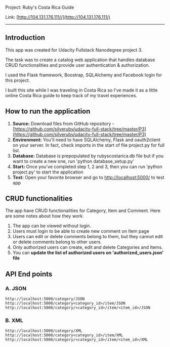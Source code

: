 Project: Ruby's Costa Rica Guide

Link: [http://104.131.176.111//](http://104.131.176.111/)

---

## Introduction

This app was created for Udacity Fullstack Nanodegree project 3. 

The task was to create a catalog web application that handles database CRUD functionalities and provide user authentication & authorization. 

I used the Flask framework, Boostrap, SQLAlchemy and Facebook login for this project.  

I built this site while I was traveling in Costa Rica so I've made it as a little online Costa Rica guide to keep track of my travel experiences. 

## How to run the application

1. **Source:** Download files from GitHub repository - [https://github.com/silveruby/udacity-full-stack/tree/master/P3](https://github.com/silveruby/udacity-full-stack/tree/master/P3)
2. **Environment:** You'll need to have SQLAlchemy, Flask and oauth2client on your server. In fact, check imports in the start of file project.py for full list. 
3. **Database:** Database is prepopulated by rubyscostarica.db file but if you want to create a new one, run 'python database_setup.py'
4. **Start:** Once you've completed step 1, 2 and 3, then you can run 'python project.py' to start the application
5. **Test:** Open your favorite browser and go to [http://localhost:5000/](http://localhost:5000/) to test app

## CRUD functionalities

The app have CRUD functionalities for Category, Item and Comment. Here are some notes about how they work. 

1. The app can be viewed without login.
2. Users must login to be able to create new comment on Item page
3. Users can edit or delete comments belong to them, but they cannot edit or delete comments belong to other users. 
4. Only authorized users can create, edit and delete Categories and Items. 
5. You can **update the list of authorized users on 'authorized_users.json' file**

## API End points

### A. JSON
	http://localhost:5000/category/JSON
	http://localhost:5000/category<category_id>/item/JSON
	http://localhost:5000/category/<category_id>/item/<item_id>/JSON

### B. XML
	http://localhost:5000/category/XML
	http://localhost:5000/category<category_id>/item/XML
	http://localhost:5000/category/<category_id>/item/<item_id>/XML



